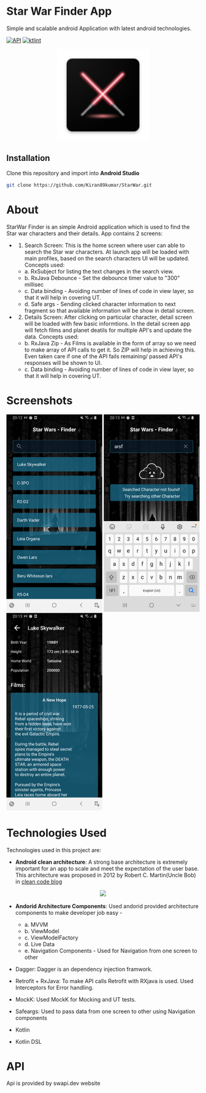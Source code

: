 # Star War Finder App
Simple and scalable android Application with latest android technologies.

[![API](https://img.shields.io/badge/API-21%2B-brightgreen.svg?style=flat)](https://android-arsenal.com/api?level=21)
[![ktlint](https://img.shields.io/badge/code%20style-%E2%9D%A4-FF4081.svg)](https://ktlint.github.io/)

<p align="center">
<img src="https://github.com/Kiran89kumar/StarWar/blob/main/pics/app_icon.png" width="240">
</p>


## Installation
Clone this repository and import into **Android Studio**
```bash
git clone https://github.com/Kiran89kumar/StarWar.git
```

# About

StarWar Finder is an simple Android application which is used to find the Star war characters and their details.
App contains 2 screens:
* 1. Search Screen: This is the home screen where user can able to search the Star war characters. At launch app will be loaded with main profiles, based on the search characters UI will be updated. 
    Concepts used: 
    * a. RxSubject for listing the text changes in the search view.
    * b. RxJava Debounce - Set the debounce timer value to "300" millisec
    * c. Data binding - Avoiding number of lines of code in view layer, so that it will help in covering UT.
    * d. Safe args - Sending clicked character information to next fragment so that available information will be show in detail screen.
* 2. Details Screen: After clicking on particular character, detail screen will be loaded with few basic informtions. In the detail screen app will fetch films and planet deatils for multiple API's and update the data.
    Concepts used: 
    * b. RxJava Zip - As Films is available in the form of array so we need to make array of API calls to get it. So ZIP will help in achieving this. Even taken care if one of the API fails remaining/ passed API's responses will be shown to UI.
    * c. Data binding - Avoiding number of lines of code in view layer, so that it will help in covering UT.

# Screenshots

<img src="https://github.com/Kiran89kumar/StarWar/blob/main/pics/search_page.png" width="250"> <img src="https://github.com/Kiran89kumar/StarWar/blob/main/pics/not_found.png" width="250"><img src="https://github.com/Kiran89kumar/StarWar/blob/main/pics/detail_page.png" width="250">

# Technologies Used

Technologies used in this project are:

* <b>Android clean architecture</b>: A strong base architecture is extremely important for an app to scale and meet the expectation of the user base. This architecture was proposed in 2012 by Robert C. Martin(Uncle Bob) in <a href="http://blog.cleancoder.com/uncle-bob/2012/08/13/the-clean-architecture.html">clean code blog</a>
<p align="center">
<img src="https://github.com/android10/Sample-Data/blob/master/Android-CleanArchitecture/clean_architecture.png" width="500">
</p>


* <b>Andorid Architecture Components</b>: Used andorid provided architecture components to make developer job easy -
  * a. MVVM
  * b. ViewModel
  * c. ViewModelFactory
  * d. Live Data
  * e. Navigation Components - Used for Navigation from one screen to other

* Dagger: Dagger is an dependency injection framwork. 
* Retrofit + RxJava: To make API calls Retrofit with RXjava is used. Used Interceptors for Error handling.
* MockK: Used MockK for Mocking and UT tests.
* Safeargs: Used to pass data from one screen to other using Navigation components
* Kotlin
* Kotlin DSL

# API

Api is provided by swapi.dev website

